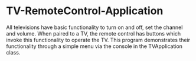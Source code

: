 # TV-RemoteControl-Application
All televisions have basic functionality to turn on and off, set the channel and volume. When paired
to a TV, the remote control has buttons which invoke this functionality to operate the TV.
This program demonstrates their functionality through a simple menu via the console in the TVApplication 
class.
